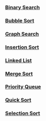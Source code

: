 ### [Binary Search](/algorithms/pages/binary-search)

### [Bubble Sort](/algorithms/pages/bubble-sort)

### [Graph Search](/algorithms/pages/graph-search)

### [Insertion Sort](/algorithms/pages/insertion-sort)

### [Linked List](/algorithms/pages/linked-list)

### [Merge Sort](/algorithms/pages/mergesort)

### [Priority Queue](/algorithms/pages/priority-queue)

### [Quick Sort](/algorithms/pages/quicksort)

### [Selection Sort](/algorithms/pages/selection-sort)
